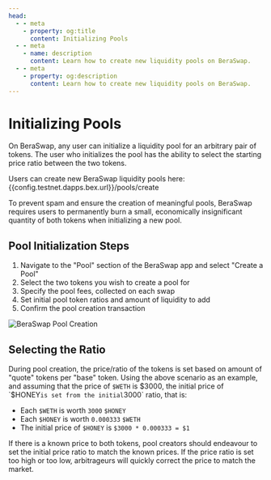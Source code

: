 ```yaml
---
head:
  - - meta
    - property: og:title
      content: Initializing Pools
  - - meta
    - name: description
      content: Learn how to create new liquidity pools on BeraSwap.
  - - meta
    - property: og:description
      content: Learn how to create new liquidity pools on BeraSwap.
---
```


<script setup>
  import config from '@berachain/config/constants.json';
</script>

# Initializing Pools

On BeraSwap, any user can initialize a liquidity pool for an arbitrary pair of tokens. The user who initializes the pool has the ability to select the starting price ratio between the two tokens.

Users can create new BeraSwap liquidity pools here: {{config.testnet.dapps.bex.url}}/pools/create

To prevent spam and ensure the creation of meaningful pools, BeraSwap requires users to permanently burn a small, economically insignificant quantity of both tokens when initializing a new pool.

## Pool Initialization Steps

1. Navigate to the "Pool" section of the BeraSwap app and select "Create a Pool"
2. Select the two tokens you wish to create a pool for
3. Specify the pool fees, collected on each swap
4. Set initial pool token ratios and amount of liquidity to add
5. Confirm the pool creation transaction

![BeraSwap Pool Creation](/assets/bex-set-prices.png)

## Selecting the Ratio

During pool creation, the price/ratio of the tokens is set based on amount of "quote" tokens per "base" token. Using the above scenario as an example, and assuming that the price of `$WETH` is $3000, the initial price of `$HONEY`is set from the initial`3000` ratio, that is:

- Each `$WETH` is worth `3000` `$HONEY`
- Each `$HONEY` is worth `0.000333` `$WETH`
- The initial price of `$HONEY` is `$3000 * 0.000333 = $1`

If there is a known price to both tokens, pool creators should endeavour to set the initial price ratio to match the known prices. If the price ratio is set too high or too low, arbitrageurs will quickly correct the price to match the market.

